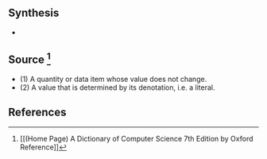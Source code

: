 ## Synthesis
- 
## Source [^1]
- (1) A quantity or data item whose value does not change. 
- (2) A value that is determined by its denotation, i.e. a literal.
## References

[^1]: [[(Home Page) A Dictionary of Computer Science 7th Edition by Oxford Reference]]